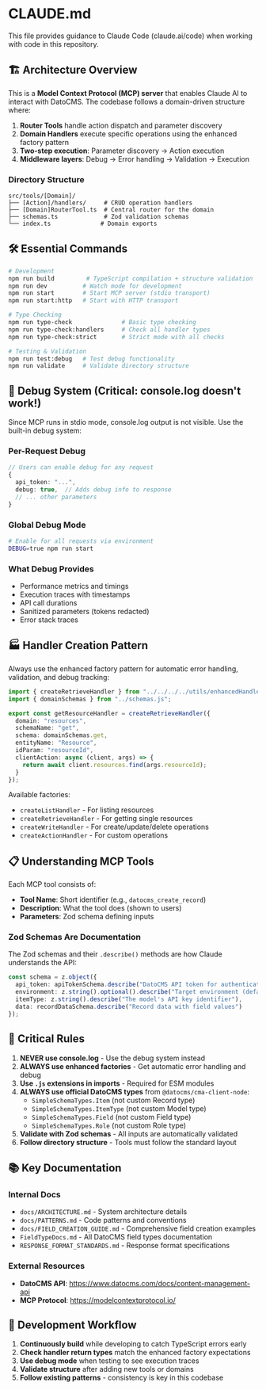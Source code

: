 # CLAUDE.md

This file provides guidance to Claude Code (claude.ai/code) when working with code in this repository.

## 🏗️ Architecture Overview

This is a **Model Context Protocol (MCP) server** that enables Claude AI to interact with DatoCMS. The codebase follows a domain-driven structure where:

1. **Router Tools** handle action dispatch and parameter discovery
2. **Domain Handlers** execute specific operations using the enhanced factory pattern
3. **Two-step execution**: Parameter discovery → Action execution
4. **Middleware layers**: Debug → Error handling → Validation → Execution

### Directory Structure
```
src/tools/[Domain]/
├── [Action]/handlers/     # CRUD operation handlers
├── [Domain]RouterTool.ts  # Central router for the domain
├── schemas.ts             # Zod validation schemas
└── index.ts              # Domain exports
```

## 🛠️ Essential Commands

```bash
# Development
npm run build         # TypeScript compilation + structure validation
npm run dev          # Watch mode for development
npm run start        # Start MCP server (stdio transport)
npm run start:http   # Start with HTTP transport

# Type Checking
npm run type-check              # Basic type checking
npm run type-check:handlers     # Check all handler types
npm run type-check:strict       # Strict mode with all checks

# Testing & Validation
npm run test:debug   # Test debug functionality
npm run validate     # Validate directory structure
```

## 🐛 Debug System (Critical: console.log doesn't work!)

Since MCP runs in stdio mode, console.log output is not visible. Use the built-in debug system:

### Per-Request Debug
```typescript
// Users can enable debug for any request
{
  api_token: "...",
  debug: true,  // Adds debug info to response
  // ... other parameters
}
```

### Global Debug Mode
```bash
# Enable for all requests via environment
DEBUG=true npm run start
```

### What Debug Provides
- Performance metrics and timings
- Execution traces with timestamps
- API call durations
- Sanitized parameters (tokens redacted)
- Error stack traces

## 🏭 Handler Creation Pattern

Always use the enhanced factory pattern for automatic error handling, validation, and debug tracking:

```typescript
import { createRetrieveHandler } from "../../../../utils/enhancedHandlerFactory.js";
import { domainSchemas } from "../schemas.js";

export const getResourceHandler = createRetrieveHandler({
  domain: "resources",
  schemaName: "get",
  schema: domainSchemas.get,
  entityName: "Resource", 
  idParam: "resourceId",
  clientAction: async (client, args) => {
    return await client.resources.find(args.resourceId);
  }
});
```

Available factories:
- `createListHandler` - For listing resources
- `createRetrieveHandler` - For getting single resources
- `createWriteHandler` - For create/update/delete operations
- `createActionHandler` - For custom operations

## 📋 Understanding MCP Tools

Each MCP tool consists of:
- **Tool Name**: Short identifier (e.g., `datocms_create_record`)
- **Description**: What the tool does (shown to users)
- **Parameters**: Zod schema defining inputs

### Zod Schemas Are Documentation
The Zod schemas and their `.describe()` methods are how Claude understands the API:

```typescript
const schema = z.object({
  api_token: apiTokenSchema.describe("DatoCMS API token for authentication"),
  environment: z.string().optional().describe("Target environment (defaults to primary)"),
  itemType: z.string().describe("The model's API key identifier"),
  data: recordDataSchema.describe("Record data with field values")
});
```

## 🚨 Critical Rules

1. **NEVER use console.log** - Use the debug system instead
2. **ALWAYS use enhanced factories** - Get automatic error handling and debug
3. **Use `.js` extensions in imports** - Required for ESM modules
4. **ALWAYS use official DatoCMS types** from `@datocms/cma-client-node`:
   - `SimpleSchemaTypes.Item` (not custom Record type)
   - `SimpleSchemaTypes.ItemType` (not custom Model type)
   - `SimpleSchemaTypes.Field` (not custom Field type)
   - `SimpleSchemaTypes.Role` (not custom Role type)
5. **Validate with Zod schemas** - All inputs are automatically validated
6. **Follow directory structure** - Tools must follow the standard layout

## 📚 Key Documentation

### Internal Docs
- `docs/ARCHITECTURE.md` - System architecture details
- `docs/PATTERNS.md` - Code patterns and conventions
- `docs/FIELD_CREATION_GUIDE.md` - Comprehensive field creation examples
- `FieldTypeDocs.md` - All DatoCMS field types documentation
- `RESPONSE_FORMAT_STANDARDS.md` - Response format specifications

### External Resources
- **DatoCMS API**: https://www.datocms.com/docs/content-management-api
- **MCP Protocol**: https://modelcontextprotocol.io/

## 🔧 Development Workflow

1. **Continuously build** while developing to catch TypeScript errors early
2. **Check handler return types** match the enhanced factory expectations
3. **Use debug mode** when testing to see execution traces
4. **Validate structure** after adding new tools or domains
5. **Follow existing patterns** - consistency is key in this codebase
